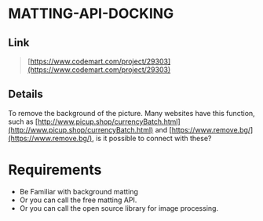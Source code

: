 # MATTING-API-DOCKING
## Link
> [https://www.codemart.com/project/29303](https://www.codemart.com/project/29303)
## Details
To remove the background of the picture. Many websites have this function, such as [http://www.picup.shop/currencyBatch.html](http://www.picup.shop/currencyBatch.html) and [https://www.remove.bg/](https://www.remove.bg/), is it possible to connect with these?
# Requirements
- Be Familiar with background matting
- Or you can call the free matting API.
- Or you can call the open source library for image processing.
